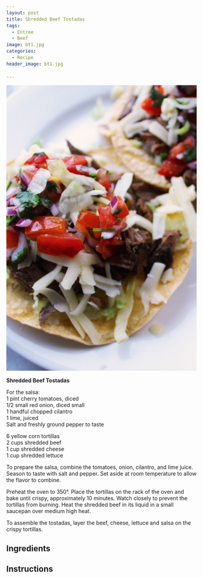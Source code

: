 ```yaml
---
layout: post
title: Shredded Beef Tostadas
tags:
  - Entree
  - Beef
image: bt1.jpg
categories:
  - Recipe
header_image: bt1.jpg

---
```


![Image of Shredded Beef Tostadas.](/upload/bt1.jpg)

**Shredded Beef Tostadas**  
  
For the salsa:  
1 pint cherry tomatoes, diced  
1/2 small red onion, diced small  
1 handful chopped cilantro  
1 lime, juiced  
Salt and freshly ground pepper to taste  

  

6 yellow corn tortillas  
2 cups shredded beef  
1 cup shredded cheese  
1 cup shredded lettuce  
  
To prepare the salsa, combine the tomatoes, onion, cilantro, and lime juice. Season to taste with salt and pepper. Set aside at room temperature to allow the flavor to combine.

  

Preheat the oven to 350°. Place the tortillas on the rack of the oven and bake until crispy, approximately 10 minutes. Watch closely to prevent the tortillas from burning. Heat the shredded beef in its liquid in a small saucepan over medium high heat.

  

To assemble the tostadas, layer the beef, cheese, lettuce and salsa on the crispy tortillas.

## Ingredients



## Instructions







